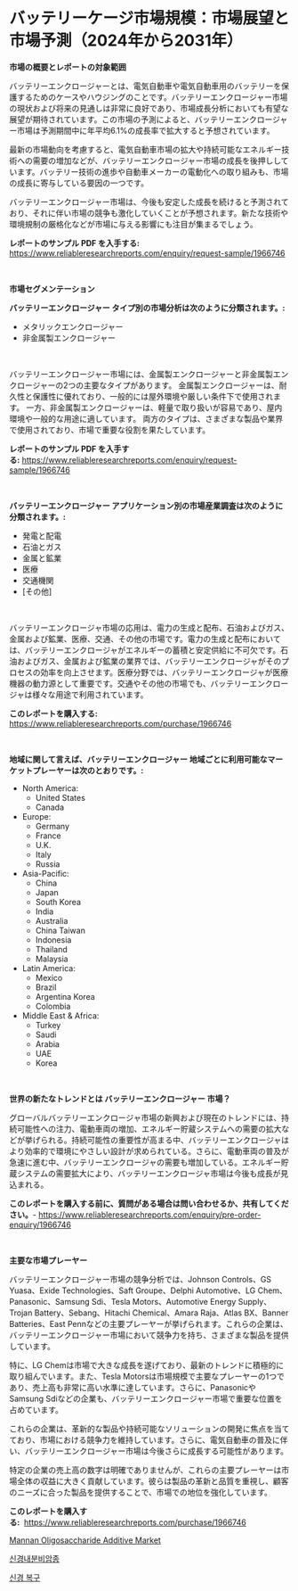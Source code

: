 <p><h1>バッテリーケージ市場規模：市場展望と市場予測（2024年から2031年）</h1></p><p><strong>市場の概要とレポートの対象範囲</strong></p>
<p><p>バッテリーエンクロージャーとは、電気自動車や電気自動車用のバッテリーを保護するためのケースやハウジングのことです。バッテリーエンクロージャー市場の現状および将来の見通しは非常に良好であり、市場成長分析においても有望な展望が期待されています。この市場の予測によると、バッテリーエンクロージャー市場は予測期間中に年平均6.1%の成長率で拡大すると予想されています。</p><p>最新の市場動向を考慮すると、電気自動車市場の拡大や持続可能なエネルギー技術への需要の増加などが、バッテリーエンクロージャー市場の成長を後押ししています。バッテリー技術の進歩や自動車メーカーの電動化への取り組みも、市場の成長に寄与している要因の一つです。</p><p>バッテリーエンクロージャー市場は、今後も安定した成長を続けると予測されており、それに伴い市場の競争も激化していくことが予想されます。新たな技術や環境規制の厳格化などが市場に与える影響にも注目が集まるでしょう。</p></p>
<p><strong>レポートのサンプル PDF を入手する:</strong> <a href="https://www.reliableresearchreports.com/enquiry/request-sample/1966746">https://www.reliableresearchreports.com/enquiry/request-sample/1966746</a></p>
<p>&nbsp;</p>
<p><strong>市場セグメンテーション</strong></p>
<p><strong>バッテリーエンクロージャー タイプ別の市場分析は次のように分類されます。:</strong></p>
<p><ul><li>メタリックエンクロージャー</li><li>非金属製エンクロージャー</li></ul></p>
<p>&nbsp;</p>
<p><p>バッテリーエンクロージャー市場には、金属製エンクロージャーと非金属製エンクロージャーの2つの主要なタイプがあります。 金属製エンクロージャーは、耐久性と保護性に優れており、一般的には屋外環境や厳しい条件下で使用されます。 一方、非金属製エンクロージャーは、軽量で取り扱いが容易であり、屋内環境や一般的な用途に適しています。 両方のタイプは、さまざまな製品や業界で使用されており、市場で重要な役割を果たしています。</p></p>
<p><strong>レポートのサンプル PDF を入手する:</strong>&nbsp;<a href="https://www.reliableresearchreports.com/enquiry/request-sample/1966746">https://www.reliableresearchreports.com/enquiry/request-sample/1966746</a></p>
<p>&nbsp;</p>
<p><strong> バッテリーエンクロージャー アプリケーション別の市場産業調査は次のように分類されます。:</strong></p>
<p><ul><li>発電と配電</li><li>石油とガス</li><li>金属と鉱業</li><li>医療</li><li>交通機関</li><li>[その他]</li></ul></p>
<p>&nbsp;</p>
<p><p>バッテリーエンクロージャ市場の応用は、電力の生成と配布、石油およびガス、金属および鉱業、医療、交通、その他の市場です。電力の生成と配布においては、バッテリーエンクロージャがエネルギーの蓄積と安定供給に不可欠です。石油およびガス、金属および鉱業の業界では、バッテリーエンクロージャがそのプロセスの効率を向上させます。医療分野では、バッテリーエンクロージャが医療機器の動力源として重要です。交通やその他の市場でも、バッテリーエンクロージャは様々な用途で利用されています。</p></p>
<p><strong>このレポートを購入する:</strong>&nbsp; <a href="https://www.reliableresearchreports.com/purchase/1966746">https://www.reliableresearchreports.com/purchase/1966746</a></p>
<p>&nbsp;</p>
<p><strong>地域に関して言えば、バッテリーエンクロージャー 地域ごとに利用可能なマーケットプレーヤーは次のとおりです。:</strong></p>
<p><ul>
    <li>
        North America:
        <ul>
            <li>United States</li>
            <li>Canada</li>
        </ul>
    </li>
    <li>
        Europe:
        <ul>
            <li>Germany</li>
            <li>France</li>
            <li>U.K.</li>
            <li>Italy</li>
            <li>Russia</li>
        </ul>
    </li>
    <li>
        Asia-Pacific:
        <ul>
            <li>China</li>
            <li>Japan</li>
            <li>South Korea</li>
            <li>India</li>
            <li>Australia</li>
            <li>China Taiwan</li>
            <li>Indonesia</li>
            <li>Thailand</li>
            <li>Malaysia</li>
        </ul>
    </li>
    <li>
        Latin America:
        <ul>
            <li>Mexico</li>
            <li>Brazil</li>
            <li>Argentina Korea</li>
            <li>Colombia</li>
        </ul>
    </li>
    <li>
        Middle East & Africa:
        <ul>
            <li>Turkey</li>
            <li>Saudi</li>
            <li>Arabia</li>
            <li>UAE</li>
            <li>Korea</li>
        </ul>
    </li>
    </ul></p>
<p>&nbsp;</p>
<p><strong>世界の新たなトレンドとは バッテリーエンクロージャー 市場？</strong></p>
<p><p>グローバルバッテリーエンクロージャ市場の新興および現在のトレンドには、持続可能性への注力、電動車両の増加、エネルギー貯蔵システムへの需要の拡大などが挙げられる。持続可能性の重要性が高まる中、バッテリーエンクロージャはより効率的で環境にやさしい設計が求められている。さらに、電動車両の普及が急速に進む中、バッテリーエンクロージャの需要も増加している。エネルギー貯蔵システムの需要拡大により、バッテリーエンクロージャ市場は今後も成長が見込まれる。</p></p>
<p><strong>このレポートを購入する前に、質問がある場合は問い合わせるか、共有してください。</strong>- <a href="https://www.reliableresearchreports.com/enquiry/pre-order-enquiry/1966746">https://www.reliableresearchreports.com/enquiry/pre-order-enquiry/1966746</a></p>
<p>&nbsp;</p>
<p><strong>主要な市場プレーヤー</strong></p>
<p><p>バッテリーエンクロージャー市場の競争分析では、Johnson Controls、GS Yuasa、Exide Technologies、Saft Groupe、Delphi Automotive、LG Chem、Panasonic、Samsung Sdi、Tesla Motors、Automotive Energy Supply、Trojan Battery、Sebang、Hitachi Chemical、Amara Raja、Atlas BX、Banner Batteries、East Pennなどの主要プレーヤーが挙げられます。これらの企業は、バッテリーエンクロージャー市場において競争力を持ち、さまざまな製品を提供しています。</p><p>特に、LG Chemは市場で大きな成長を遂げており、最新のトレンドに積極的に取り組んでいます。また、Tesla Motorsは市場規模で主要なプレーヤーの1つであり、売上高も非常に高い水準に達しています。さらに、PanasonicやSamsung Sdiなどの企業も、バッテリーエンクロージャー市場で重要な位置を占めています。</p><p>これらの企業は、革新的な製品や持続可能なソリューションの開発に焦点を当てており、市場における競争力を維持しています。さらに、電気自動車の普及に伴い、バッテリーエンクロージャー市場は今後さらに成長する可能性があります。</p><p>特定の企業の売上高の数字は明確でありませんが、これらの主要プレーヤーは市場全体の収益に大きく貢献しています。彼らは製品の革新と品質を重視し、顧客のニーズに合った製品を提供することで、市場での地位を強化しています。</p></p>
<p><strong>このレポートを購入する:</strong>&nbsp;&nbsp;<a href="https://www.reliableresearchreports.com/purchase/1966746">https://www.reliableresearchreports.com/purchase/1966746</a></p>
<p><p><a href="https://github.com/Sinjinluong3e0awx2m195k76/Market-Research-Report-List-1/blob/main/mannan-oligosaccharide-additive-market.md">Mannan Oligosaccharide Additive Market</a></p><p><a href="https://github.com/Madalyell456456/Market-Research-Report-List-1/blob/main/57062826185.md">신경내분비암종</a></p><p><a href="https://github.com/vs019sa3m8x/Market-Research-Report-List-1/blob/main/96702656184.md">신경 복구</a></p></p>